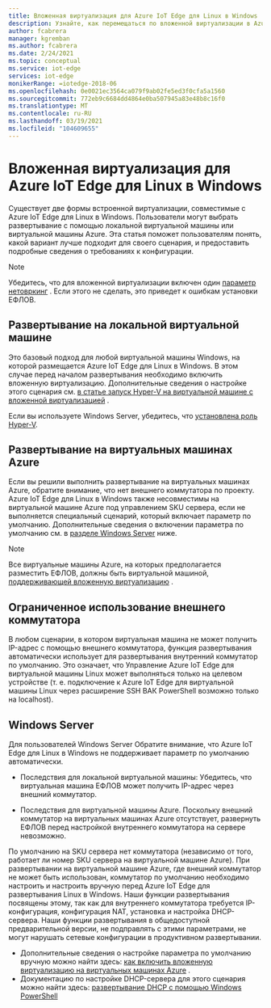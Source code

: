 ```yaml
---
title: Вложенная виртуализация для Azure IoT Edge для Linux в Windows | Документация Майкрософт
description: Узнайте, как перемещаться по вложенной виртуализации в Azure IoT Edge для Linux в Windows.
author: fcabrera
manager: kgremban
ms.author: fcabrera
ms.date: 2/24/2021
ms.topic: conceptual
ms.service: iot-edge
services: iot-edge
monikerRange: =iotedge-2018-06
ms.openlocfilehash: 0e0021ec3564ca079f9ab02fe5ed3f0cfa5a1560
ms.sourcegitcommit: 772eb9c6684dd4864e0ba507945a83e48b8c16f0
ms.translationtype: MT
ms.contentlocale: ru-RU
ms.lasthandoff: 03/19/2021
ms.locfileid: "104609655"
---
```

# <a name="nested-virtualization-for-azure-iot-edge-for-linux-on-windows"></a>Вложенная виртуализация для Azure IoT Edge для Linux в Windows
Существует две формы встроенной виртуализации, совместимые с Azure IoT Edge для Linux в Windows. Пользователи могут выбрать развертывание с помощью локальной виртуальной машины или виртуальной машины Azure. Эта статья поможет пользователям понять, какой вариант лучше подходит для своего сценария, и предоставить подробные сведения о требованиях к конфигурации.

> [!NOTE]
>
> Убедитесь, что для вложенной виртуализации включен один [параметр нетовркинг](/virtualization/hyper-v-on-windows/user-guide/nested-virtualization#networking-options) . Если этого не сделать, это приведет к ошибкам установки ЕФЛОВ. 

## <a name="deployment-on-local-vm"></a>Развертывание на локальной виртуальной машине
Это базовый подход для любой виртуальной машины Windows, на которой размещается Azure IoT Edge для Linux в Windows. В этом случае перед началом развертывания необходимо включить вложенную виртуализацию. Дополнительные сведения о настройке этого сценария см. [в статье запуск Hyper-V на виртуальной машине с вложенной виртуализацией](https://docs.microsoft.com/virtualization/hyper-v-on-windows/user-guide/nested-virtualization) .

Если вы используете Windows Server, убедитесь, что [установлена роль Hyper-V](https://docs.microsoft.com/windows-server/virtualization/hyper-v/get-started/install-the-hyper-v-role-on-windows-server).

## <a name="deployment-on-azure-vms"></a>Развертывание на виртуальных машинах Azure
Если вы решили выполнить развертывание на виртуальных машинах Azure, обратите внимание, что нет внешнего коммутатора по проекту. Azure IoT Edge для Linux в Windows также несовместимы на виртуальной машине Azure под управлением SKU сервера, если не выполняется специальный сценарий, который включает параметр по умолчанию. Дополнительные сведения о включении параметра по умолчанию см. в [разделе Windows Server](#windows-server) ниже. 

> [!NOTE]
>
> Все виртуальные машины Azure, на которых предполагается разместить ЕФЛОВ, должны быть виртуальной машиной, [поддерживающей вложенную виртуализацию](../virtual-machines/acu.md) .


## <a name="limited-use-of-external-switch"></a>Ограниченное использование внешнего коммутатора
В любом сценарии, в котором виртуальная машина не может получить IP-адрес с помощью внешнего коммутатора, функция развертывания автоматически использует для развертывания внутренний коммутатор по умолчанию. Это означает, что Управление Azure IoT Edge для виртуальной машины Linux может выполняться только на целевом устройстве (т. е. подключение к Azure IoT Edge для виртуальной машины Linux через расширение SSH ВАК PowerShell возможно только на localhost).

## <a name="windows-server"></a>Windows Server
Для пользователей Windows Server Обратите внимание, что Azure IoT Edge для Linux в Windows не поддерживает параметр по умолчанию автоматически.

* Последствия для локальной виртуальной машины: Убедитесь, что виртуальная машина ЕФЛОВ может получить IP-адрес через внешний коммутатор.

* Последствия для виртуальной машины Azure. Поскольку внешний коммутатор на виртуальных машинах Azure отсутствует, развернуть ЕФЛОВ перед настройкой внутреннего коммутатора на сервере невозможно.

По умолчанию на SKU сервера нет коммутатора (независимо от того, работает ли номер SKU сервера на виртуальной машине Azure). При развертывании на виртуальной машине Azure, где внешний коммутатор не может быть использован, коммутатор по умолчанию необходимо настроить и настроить вручную перед Azure IoT Edge для развертывания Linux в Windows. Наши функции развертывания посвящены этому, так как для внутреннего коммутатора требуется IP-конфигурация, конфигурация NAT, установка и настройка DHCP-сервера. Наши функции развертывания в общедоступной предварительной версии, не подправлять с этими параметрами, не могут нарушать сетевые конфигурации в продуктивном развертывании.

* Дополнительные сведения о настройке параметра по умолчанию вручную можно найти здесь: [как включить вложенную виртуализацию на виртуальных машинах Azure](https://docs.microsoft.com/azure/virtual-machines/windows/nested-virtualization) .
* Документацию по настройке DHCP-сервера для этого сценария можно найти здесь: [развертывание DHCP с помощью Windows PowerShell](https://docs.microsoft.com/windows-server/networking/technologies/dhcp/dhcp-deploy-wps)
